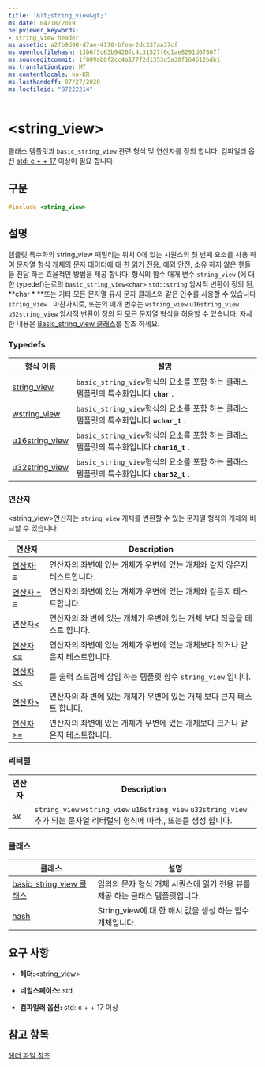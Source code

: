 ```yaml
---
title: '&lt;string_view&gt;'
ms.date: 04/18/2019
helpviewer_keywords:
- string_view header
ms.assetid: a2fb9d00-d7ae-4170-bfea-2dc337aa37cf
ms.openlocfilehash: 13b6f5c63b9426fc4c31527f0d1ae8291d07807f
ms.sourcegitcommit: 1f009ab0f2cc4a177f2d1353d5a38f164612bdb1
ms.translationtype: MT
ms.contentlocale: ko-KR
ms.lasthandoff: 07/27/2020
ms.locfileid: "87222214"
---
```

# <a name="ltstring_viewgt"></a>&lt;string_view&gt;

클래스 템플릿과 `basic_string_view` 관련 형식 및 연산자를 정의 합니다. 컴파일러 옵션 [std: c + + 17](../build/reference/std-specify-language-standard-version.md) 이상이 필요 합니다.

## <a name="syntax"></a>구문

```cpp
#include <string_view>
```

## <a name="remarks"></a>설명

템플릿 특수화의 string_view 패밀리는 위치 0에 있는 시퀀스의 첫 번째 요소를 사용 하 여 문자열 형식 개체의 문자 데이터에 대 한 읽기 전용, 예외 안전, 소유 하지 않은 핸들을 전달 하는 효율적인 방법을 제공 합니다. 형식의 함수 매개 변수 `string_view` (에 대 한 typedef)는로의 `basic_string_view<char>` `std::string` 암시적 변환이 정의 된, **char \* **또는 기타 모든 문자열 유사 문자 클래스와 같은 인수를 사용할 수 있습니다 `string_view` . 마찬가지로, 또는의 매개 변수는 `wstring_view` `u16string_view` `u32string_view` 암시적 변환이 정의 된 모든 문자열 형식을 허용할 수 있습니다. 자세한 내용은 [Basic_string_view 클래스](../standard-library/basic-string-view-class.md)를 참조 하세요.

### <a name="typedefs"></a>Typedefs

|형식 이름|설명|
|-|-|
|[string_view](../standard-library/string-view-typedefs.md#string_view)|`basic_string_view`형식의 요소를 포함 하는 클래스 템플릿의 특수화입니다 **`char`** .|
|[wstring_view](../standard-library/string-view-typedefs.md#wstring_view)|`basic_string_view`형식의 요소를 포함 하는 클래스 템플릿의 특수화입니다 **`wchar_t`** .|
|[u16string_view](../standard-library/string-view-typedefs.md#u16string_view)|`basic_string_view`형식의 요소를 포함 하는 클래스 템플릿의 특수화입니다 **`char16_t`** .|
|[u32string_view](../standard-library/string-view-typedefs.md#u32string_view)|`basic_string_view`형식의 요소를 포함 하는 클래스 템플릿의 특수화입니다 **`char32_t`** .|

### <a name="operators"></a>연산자

\<string_view>연산자는 `string_view` 개체를 변환할 수 있는 문자열 형식의 개체와 비교할 수 있습니다.

|연산자|Description|
|-|-|
|[연산자! =](../standard-library/string-view-operators.md#op_neq)|연산자의 좌변에 있는 개체가 우변에 있는 개체와 같지 않은지 테스트합니다.|
|[연산자 = =](../standard-library/string-view-operators.md#op_eq_eq)|연산자의 좌변에 있는 개체가 우변에 있는 개체와 같은지 테스트합니다.|
|[연산자<](../standard-library/string-view-operators.md#op_lt)|연산자의 좌 변에 있는 개체가 우변에 있는 개체 보다 작음을 테스트 합니다.|
|[연산자<=](../standard-library/string-view-operators.md#op_lt_eq)|연산자의 좌변에 있는 개체가 우변에 있는 개체보다 작거나 같은지 테스트합니다.|
|[연산자<\<](../standard-library/string-view-operators.md#op_lt_lt)|를 출력 스트림에 삽입 하는 템플릿 함수 `string_view` 입니다.|
|[연산자>](../standard-library/string-view-operators.md#op_gt)|연산자의 좌 변에 있는 개체가 우변에 있는 개체 보다 큰지 테스트 합니다.|
|[연산자>=](../standard-library/string-view-operators.md#op_gt_eq)|연산자의 좌변에 있는 개체가 우변에 있는 개체보다 크거나 같은지 테스트합니다.|

### <a name="literals"></a>리터럴

|연산자|Description|
|-|-|
|[sv](../standard-library/string-view-operators.md#op_sv)|`string_view` `wstring_view` `u16string_view` `u32string_view` 추가 되는 문자열 리터럴의 형식에 따라,, 또는를 생성 합니다.|

### <a name="classes"></a>클래스

|클래스|설명|
|-|-|
|[basic_string_view 클래스](../standard-library/basic-string-view-class.md)|임의의 문자 형식 개체 시퀀스에 읽기 전용 뷰를 제공 하는 클래스 템플릿입니다.|
|[hash](string-view-hash.md)|String_view에 대 한 해시 값을 생성 하는 함수 개체입니다.|

## <a name="requirements"></a>요구 사항

- **헤더:**\<string_view>

- **네임스페이스:** std

- **컴파일러 옵션:** std: c + + 17 이상

## <a name="see-also"></a>참고 항목

[헤더 파일 참조](../standard-library/cpp-standard-library-header-files.md)
